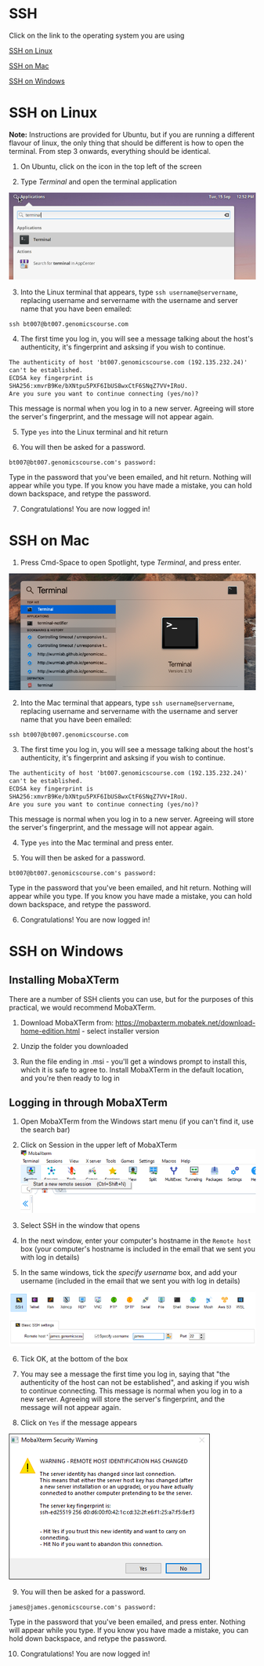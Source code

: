 # SSH
Click on the link to the operating system you are using

[SSH on Linux](#sshlinux)

[SSH on Mac](#sshmac)

[SSH on Windows](#sshwindows)

# SSH on Linux<a name="sshlinux"></a>


**Note:** Instructions are provided for Ubuntu, but if you are running a different flavour of linux, the only thing that should be different is how to open the terminal. From step 3 onwards, everything should be identical.


1) On Ubuntu, click on the icon in the top left of the screen


2) Type *Terminal*  and open the terminal application

![](images/linux_find_terminal.png)


3) Into the Linux terminal that appears, type `ssh username@servername`, replacing username and servername with the username and server name that you have been emailed:

```
ssh bt007@bt007.genomicscourse.com
```


4) The first time you log in, you will see a message talking about the host's authenticity, it's fingerprint and asksing if you wish to continue.

```
The authenticity of host 'bt007.genomicscourse.com (192.135.232.24)' can't be established.
ECDSA key fingerprint is SHA256:xmvrB9Ke/bXNtpu5PXF6IbUS8wxCtF6SNqZ7VV+IRoU.
Are you sure you want to continue connecting (yes/no)?
```

This message is normal when you log in to a new server. Agreeing will store the server's fingerprint, and the message will not appear again.

5) Type `yes` into the Linux terminal and hit return


6) You will then be asked for a password.

```
bt007@bt007.genomicscourse.com's password:
```

Type in the password that you've been emailed, and hit return. Nothing will appear while you type. If you know you have made a mistake, you can hold down backspace, and retype the password.


7) Congratulations! You are now logged in!


# SSH on Mac<a name="sshmac"></a>

1) Press Cmd-Space to open Spotlight, type *Terminal*, and press enter.

![](images/spotlight.png)

2) Into the Mac terminal that appears, type `ssh username@servername`, replacing username and servername with the username and server name that you have been emailed:

```
ssh bt007@bt007.genomicscourse.com
```


3) The first time you log in, you will see a message talking about the host's authenticity, it's fingerprint and asksing if you wish to continue.

```
The authenticity of host 'bt007.genomicscourse.com (192.135.232.24)' can't be established.
ECDSA key fingerprint is SHA256:xmvrB9Ke/bXNtpu5PXF6IbUS8wxCtF6SNqZ7VV+IRoU.
Are you sure you want to continue connecting (yes/no)?
```

This message is normal when you log in to a new server. Agreeing will store the server's fingerprint, and the message will not appear again.


4) Type `yes` into the Mac terminal and press enter.


5) You will then be asked for a password.

```
bt007@bt007.genomicscourse.com's password:
```

Type in the password that you've been emailed, and hit return. Nothing will appear while you type. If you know you have made a mistake, you can hold down backspace, and retype the password.

6) Congratulations! You are now logged in!


# SSH on Windows<a name="sshwindows"></a>

## Installing MobaXTerm
There are a number of SSH clients you can use, but for the purposes of this practical, we would recommend MobaXTerm.


1) Download MobaXTerm from:
<https://mobaxterm.mobatek.net/download-home-edition.html> - select installer version

2) Unzip the folder you downloaded


3) Run the file ending in .msi - you'll get a windows prompt to install this, which it is safe to agree to. Install MobaXTerm in the default location, and you're then ready to log in

## Logging in through MobaXTerm
1) Open MobaXTerm from the Windows start menu (if you can't find it, use the search bar)


2) Click on Session in the upper left of MobaXTerm ![](images/mobasession.PNG)


3) Select SSH in the window that opens


4) In the next window, enter your computer's hostname in the `Remote host` box (your computer's hostname is included in the email that we sent you with log in details)

5) In the same windows, tick the *specify username* box, and add your username (included in the email that we sent you with log in details)

![](images/ssh_login.png)


6) Tick OK, at the bottom of the box


7) You may see a message the first time you log in, saying that "the authenticity of the host can not be established", and asking if you wish to continue connecting. This message is normal when you log in to a new server. Agreeing will store the server's fingerprint, and the message will not appear again.

8) Click on `Yes` if the message appears

![](images/warning.png)



9) You will then be asked for a password.

```
james@james.genomicscourse.com's password:
```

Type in the password that you've been emailed, and press enter. Nothing will appear while you type. If you know you have made a mistake, you can hold down backspace, and retype the password.

10) Congratulations! You are now logged in!
